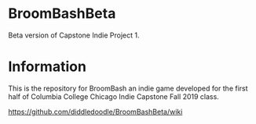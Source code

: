 # BroomBashBeta
Beta version of Capstone Indie Project 1.

# Information
This is the repository for BroomBash an indie game developed for the first half of Columbia College Chicago Indie Capstone Fall 2019 class.

<https://github.com/diddledoodle/BroomBashBeta/wiki>
